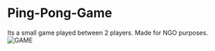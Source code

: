 # Ping-Pong-Game
Its a small game played between 2 players. Made for NGO purposes.
![GAME](https://user-images.githubusercontent.com/86182512/160286499-d4373801-c8ee-49ae-b643-3f36eaf3b952.png)
